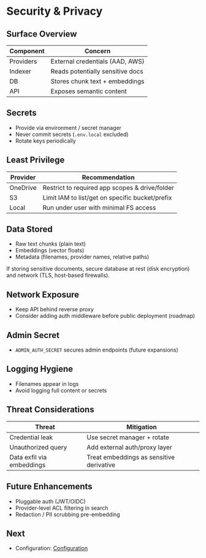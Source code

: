 # Security & Privacy

## Surface Overview
| Component | Concern |
|-----------|--------|
| Providers | External credentials (AAD, AWS) |
| Indexer | Reads potentially sensitive docs |
| DB | Stores chunk text + embeddings |
| API | Exposes semantic content |

## Secrets
- Provide via environment / secret manager
- Never commit secrets (`.env.local` excluded)
- Rotate keys periodically

## Least Privilege
| Provider | Recommendation |
|----------|---------------|
| OneDrive | Restrict to required app scopes & drive/folder |
| S3 | Limit IAM to list/get on specific bucket/prefix |
| Local | Run under user with minimal FS access |

## Data Stored
- Raw text chunks (plain text)
- Embeddings (vector floats)
- Metadata (filenames, provider names, relative paths)

If storing sensitive documents, secure database at rest (disk encryption) and network (TLS, host-based firewalls).

## Network Exposure
- Keep API behind reverse proxy
- Consider adding auth middleware before public deployment (roadmap)

## Admin Secret
- `ADMIN_AUTH_SECRET` secures admin endpoints (future expansions)

## Logging Hygiene
- Filenames appear in logs
- Avoid logging full content or secrets

## Threat Considerations
| Threat | Mitigation |
|--------|-----------|
| Credential leak | Use secret manager + rotate |
| Unauthorized query | Add external auth/proxy layer |
| Data exfil via embeddings | Treat embeddings as sensitive derivative |

## Future Enhancements
- Pluggable auth (JWT/OIDC)
- Provider-level ACL filtering in search
- Redaction / PII scrubbing pre-embedding

## Next
- Configuration: [Configuration](configuration.md)
